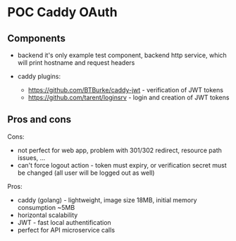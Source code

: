 # POC Caddy OAuth

## Components

- backend
  it's only example test component, backend http service, which will print hostname and request headers

- caddy
  plugins: 
  - https://github.com/BTBurke/caddy-jwt - verification of JWT tokens
  - https://github.com/tarent/loginsrv - login and creation of JWT tokens

## Pros and cons

Cons:
- not perfect for web app, problem with 301/302 redirect, resource path issues, ...
- can't force logout action - token must expiry, or verification secret must be changed (all user will be logged out as well)

Pros:
- caddy (golang) - lightweight, image size 18MB, initial memory consumption ~5MB
- horizontal scalability
- JWT - fast local authentification
- perfect for API microservice calls

